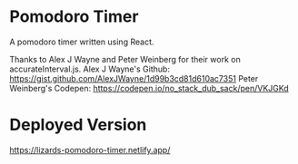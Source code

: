 # Pomodoro Timer

A pomodoro timer written using React.

Thanks to Alex J Wayne and Peter Weinberg for their work on accurateInterval.js.
Alex J Wayne's Github: https://gist.github.com/AlexJWayne/1d99b3cd81d610ac7351
Peter Weinberg's Codepen: https://codepen.io/no_stack_dub_sack/pen/VKJGKd

# Deployed Version
https://lizards-pomodoro-timer.netlify.app/
